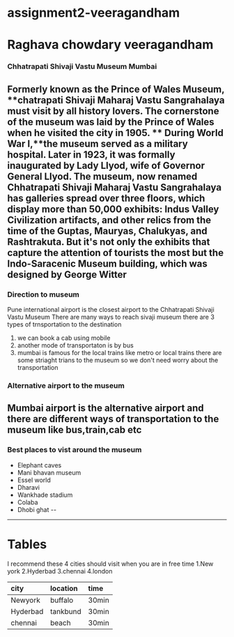 # assignment2-veeragandham
# Raghava chowdary veeragandham
### Chhatrapati Shivaji Vastu Museum Mumbai

Formerly known as the Prince of Wales Museum, **chatrapati Shivaji Maharaj Vastu Sangrahalaya  must visit by all history lovers. The cornerstone of the museum was laid by the Prince of Wales when he visited the city in 1905. ** During World War I,**the museum served as a military hospital. Later in 1923, it was formally inaugurated by Lady Llyod, wife of Governor General Llyod. The museum, now renamed Chhatrapati Shivaji Maharaj Vastu Sangrahalaya has galleries spread over three floors, which display more than 50,000 exhibits: Indus Valley Civilization artifacts, and other relics from the time of the Guptas, Mauryas, Chalukyas, and Rashtrakuta. But it's not only the exhibits that capture the attention of tourists the most but the Indo-Saracenic Museum building, which was designed by George Witter 
---
### Direction to museum
Pune international airport is the closest airport to the  Chhatrapati Shivaji Vastu Museum
There are many ways to reach sivaji museum there are 3 types of trnsportation to the destination
1. we can book a cab using mobile 
2. another mode of transportaton is by bus 
3. mumbai is famous for the local trains like metro or local trains there are some striaght trians to the museum so we don't need worry about the transportation
### Alternative airport to the museum

Mumbai airport is the alternative airport and there are different ways of transportation to the museum like bus,train,cab etc
---
### Best places to vist around the museum
- Elephant caves
- Mani bhavan museum
- Essel world
- Dharavi
- Wankhade stadium
- Colaba
- Dhobi ghat
--
---
# Tables
I recommend these 4 cities should visit when you are in free time
1.New york
2.Hyderbad 
3.chennai
4.london

|city | location | time |
|:-----| :--------|:-----|
|Newyork|buffalo|30min|
|Hyderbad|tankbund|30min|
|chennai|beach|30min|
